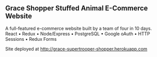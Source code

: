 ## Grace Shopper Stuffed Animal E-Commerce Website

A full-featured e-commerce website built by a team of four in 10 days.
React • Redux • Node/Express • PostgreSQL • Google oAuth • HTTP Sessions • Redux Forms

Site deployed at http://grace-supertrooper-shopper.herokuapp.com
